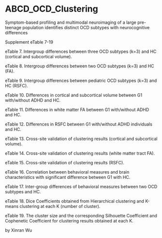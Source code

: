 # ABCD_OCD_Clustering
Symptom-based profiling and multimodal neuroimaging of a large pre-teenage population identifies distinct OCD subtypes with neurocognitive differences 

Supplement eTable 7-19

eTable 7. Intergroup differences between three OCD subtypes (k=3) and HC (cortical and subcortical volume).

eTable 8. Intergroup differences between two OCD subtypes (k=3) and HC (FA).

eTable 9. Intergroup differences between pediatric OCD subtypes (k=3) and HC (RSFC).

eTable 10. Differences in cortical and subcortical volume between G1 with/without ADHD and HC.

eTable 11. Differences in white matter FA between G1 with/without ADHD and HC.

eTable 12. Differences in RSFC between G1 with/without ADHD individuals and HC.

eTable 13. Cross-site validation of clustering results (cortical and subcortical volume).

eTable 14. Cross-site validation of clustering results (white matter tract FA).

eTable 15. Cross-site validation of clustering results (RSFC).

eTable 16. Correlation between behavioral measures and brain characteristics with significant difference between G1 with HC.

eTable 17. Inter-group differences of behavioral measures between two OCD subtypes and HC.

eTable 18. Dice Coefficients obtained from Hierarchical clustering and K-means clustering at each K (number of cluster).

eTable 19. The cluster size and the corresponding Silhouette Coefficient and Cophenetic Coefficient for clustering results obtained at each K.

by Xinran Wu
